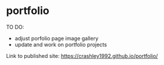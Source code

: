 # portfolio
TO DO:
- adjust porfolio page image gallery 
- update and work on portfolio projects

Link to published site: https://crashley1992.github.io/portfolio/
